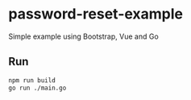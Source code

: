 # password-reset-example

Simple example using Bootstrap, Vue and Go

## Run
```sh
npm run build
go run ./main.go
```
